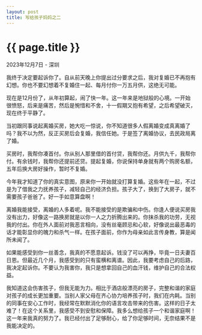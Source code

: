```yaml
---
layout: post
title: 写给孩子妈妈之二
---
```


{{ page.title }}
================

<p class="meta">2023年12月7日 - 深圳</p>

我终于决定要起诉你了。自从前天晚上你提出过分要求之后，我对复婚已不再抱有幻想。你也不要幻想着不复婚住一起、每月付你一万五月供，这绝无可能。

现在是12月份了，从年初算起，闹了快一年。这一年来是地狱般的心境。一开始很愤怒，后来是痛苦，然后是惋惜和不舍，十一假期又抱有希望，之后希望破灭，现在终于平静了。

当初跟同事说起离婚买房，她大吃一惊说，你不知道很多人假离婚变成真离婚了吗？我不以为然，反正买房后会复婚，我信任她。于是签了离婚协议，去民政局离了婚。

买房时，我帮你凑首付。你从别人那里借的首付贷，我帮你还。月供九千，我帮你付。有余钱时，我帮你还提前还贷。提起复婚，你说保持单身就有两个购房名额，五年后换大房好操作，暂时不复婚。

今年我才知道了你的真实意图，原来你一开始就没打算复婚。这些年在一起，不过是为了借我之力抚养孩子，减轻自己的经济负担。孩子大了，换到了大房子，就不需要孩子爸爸了。好一手如意算盘啊！

离婚我能接受，离婚的人多着呢。我不能接受的是欺骗和中伤。你逢人便说买房我没有出力，好像这一路换房就是以你一人之力折腾出来的。你抹杀我的功劳，无视我的付出。你在外人面前对我恶言相向，没有丝毫顾忌和心软，好像说出最恶毒的话才能彰显你的魄力和杀气一样。在孩子面前，你作为母亲如此言传身教，算是闻所未闻了。

如果能感受到你一丝善念，我真的不愿意起诉。钱没了可以再挣，毕竟一日夫妻百日恩。但最近几个月，我感受到的只有蛮横和离谱。因此，我要考虑自己的后路，我决定起诉你。不要认为我害你，我只是想拿回自己的血汗钱，维护自己的合法权益。

我知道这会伤害孩子，但我无能为力。相比于酒店般漂亮的房子，完整和谐的家庭对孩子的成长更加重要。当别人家父母在齐心协力培养孩子时，我们在内耗。当别的同事在安心工作时，我经常在默默消化你的语言攻击带来的伤害。这样的日子太难了！在这个关系里，我感受不到安慰和保障。我多么想给孩子一个和谐家庭啊！这一年来我真的努力了。我已经付出了足够耐心，给了你足够时间，无奈结果不是我能决定的。
